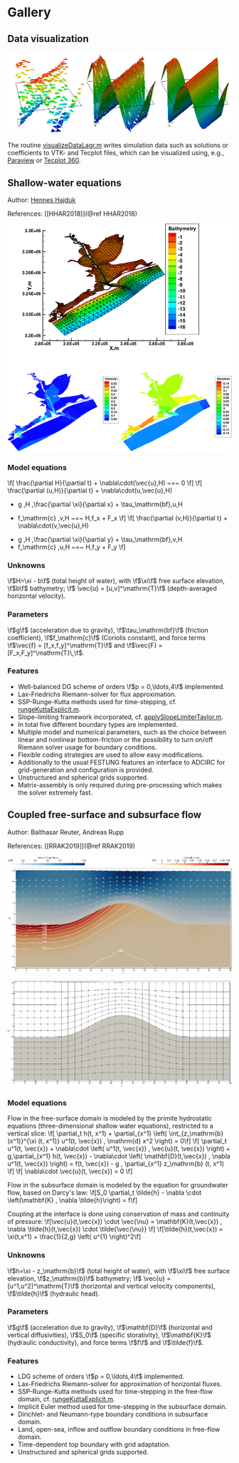 # Gallery

## Data visualization

![Elementwise constant, linear, and quadratic approximation.](doxygen/images/visualization.png "Elementwise constant, linear, and quadratic approximation.")

The routine [visualizeDataLagr.m](visualizeDataLagr_8m.html) writes simulation data such as solutions or coefficients to VTK- and Tecplot files, which can be visualized using, e.g., [Paraview](http://www.paraview.org/) or [Tecplot 360](http://www.tecplot.com/).  

## Shallow-water equations

Author: [Hennes Hajduk](http://www.mathematik.tu-dortmund.de/de/personen/person/Hennes+Hajduk.html)

References: [[HHAR2018]](@ref HHAR2018)

![Galveston Bay model domain with computational mesh, velocity magnitude, and surface elevation after a 10 days simulation.](doxygen/images/sweBVE.png "Galveston Bay model domain with computational mesh.")

### Model equations
\f[ \frac{\partial H}{\partial t} + \nabla\cdot(\vec{u}\,H) ~=~ 0 \f]
\f[ \frac{\partial (u\,H)}{\partial t} + \nabla\cdot(u\,\vec{u}\,H)
+ g \,H \,\frac{\partial \xi}{\partial x} + \tau_\mathrm{bf}\,u\,H 
 -  f_\mathrm{c} \,v\,H ~=~ H\,f_x + F_x \f]
\f[ \frac{\partial (v\,H)}{\partial t} + \nabla\cdot(v\,\vec{u}\,H)
+ g \,H \,\frac{\partial \xi}{\partial y} + \tau_\mathrm{bf}\,v\,H 
 +  f_\mathrm{c} \,u\,H ~=~ H\,f_y + F_y \f]

### Unknowns
\f$H=\xi - b\f$ (total height of water), with \f$\xi\f$ free surface elevation, \f$b\f$ bathymetry; \f$ \vec{u} = [u,v]^\mathrm{T}\f$ (depth-averaged horizontal velocity). 

### Parameters
 \f$g\f$ (acceleration due to gravity), \f$\tau_\mathrm{bf}\f$ (friction coefficient), \f$f_\mathrm{c}\f$ (Coriolis constant), and force terms \f$\vec{f} =
[f_x,f_y]^\mathrm{T}\f$ and \f$\vec{F} = [F_x,F_y]^\mathrm{T}\,\f$.

### Features
* Well-balanced DG scheme of orders \f$p = 0,\ldots,4\f$ implemented.
* Lax-Friedrichs Riemann-solver for flux approximation.
* SSP-Runge-Kutta methods used for time-stepping, cf. [rungeKuttaExplicit.m](rungeKuttaExplicit_8m.html).
* Slope-limiting framework incorporated, cf. [applySlopeLimiterTaylor.m](applySlopeLimiterTaylor_8m.html).
* In total five different boundary types are implemented.
* Multiple model and numerical parameters, such as the choice between linear and nonlinear bottom-friction or the possibility to turn on/off Riemann solver usage for boundary conditions.
* Flexible coding strategies are used to allow easy modifications.
* Additionally to the usual FESTUNG features an interface to ADCIRC for grid-generation and configuration is provided.
* Unstructured and spherical grids supported.
* Matrix-assembly is only required during pre-processing which makes the solver extremely fast.

## Coupled free-surface and subsurface flow

Author: Balthasar Reuter, Andreas Rupp

References: [[RRAK2019]](@ref RRAK2019)

![Coupled free-surface and subsurface flow in a vertical slice with flow from left to right. Arrows indicate velocity direction and magnitude in the free-flow domain, colors and isolines indicate hydraulic head in the subsurface domain.](doxygen/images/coupledSweDarcy.png "Coupled free-surface and subsurface flow in a vertical slice.")

![Computational grid for the coupled simulation.](doxygen/images/coupledSweDarcyGrid.png "Computational grid for the coupled simulation")

### Model equations
Flow in the free-surface domain is modeled by the primite hydrostatic equations (three-dimensional shallow water equations), restricted to a vertical slice:
\f[ \partial_t h(t, x^1) + \partial_{x^1} \left( \int_{z_\mathrm{b}(x^1)}^{\xi (t, x^1)} u^1(t, \vec{x}) \, \mathrm{d} x^2 \right) = 0\f]
\f[ \partial_t u^1(t, \vec{x}) + \nabla\cdot \left( u^1(t, \vec{x}) \, \vec{u}(t, \vec{x}) \right) + g\,\partial_{x^1} h(t, \vec{x})  - \nabla\cdot \left( \mathbf{D}(t,\vec{x}) \, \nabla u^1(t, \vec{x}) \right) = f(t, \vec{x}) - g \, \partial_{x^1} z_\mathrm{b} (t, x^1) \f]
\f[ \nabla\cdot \vec{u}(t, \vec{x}) = 0 \f]

Flow in the subsurface domain is modeled by the equation for groundwater flow, based on Darcy's law:
\f[S_0 \partial_t \tilde{h} - \nabla \cdot \left(\mathbf{K} \, \nabla \tilde{h}\right) = f\f]

Coupling at the interface is done using conservation of mass and continuity of pressure:
\f[\vec{u}(t,\vec{x}) \cdot \vec{\nu} = \mathbf{K}(t,\vec{x}) \, \nabla \tilde{h}(t,\vec{x}) \cdot \tilde{\vec{\nu}} \f]
\f[\tilde{h}(t,\vec{x}) = \xi(t,x^1) + \frac{1}{2\,g} \left( u^{1} \right)^2\f]

### Unknowns
\f$h=\xi - z_\mathrm{b}\f$ (total height of water), with \f$\xi\f$ free surface elevation, \f$z_\mathrm{b}\f$ bathymetry; \f$ \vec{u} = [u^1,u^2]^\mathrm{T}\f$ (horizontal and vertical velocity components), \f$\tilde{h}\f$ (hydraulic head). 

### Parameters
 \f$g\f$ (acceleration due to gravity), \f$\mathbf{D}\f$ (horizontal and vertical diffusivities), \f$S_0\f$ (specific storativity), \f$\mathbf{K}\f$ (hydraulic conductivity), and force terms \f$f\f$ and \f$\tilde{f}\f$.

### Features
* LDG scheme of orders \f$p = 0,\ldots,4\f$ implemented.
* Lax-Friedrichs Riemann-solver for approximation of horizontal fluxes.
* SSP-Runge-Kutta methods used for time-stepping in the free-flow domain, cf. [rungeKuttaExplicit.m](rungeKuttaExplicit_8m.html).
* Implicit Euler method used for time-stepping in the subsurface domain.
* Dirichlet- and Neumann-type boundary conditions in subsurface domain.
* Land, open-sea, inflow and outflow boundary conditions in free-flow domain.
* Time-dependent top boundary with grid adaptation.
* Unstructured and spherical grids supported.
